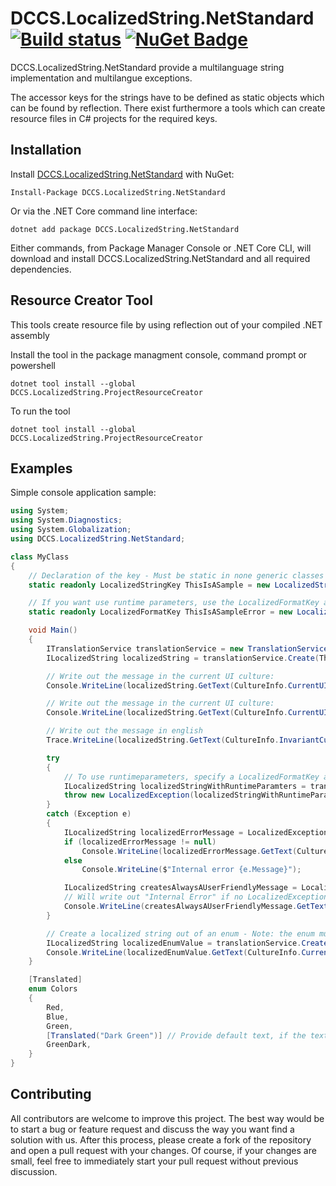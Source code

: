 # DCCS.LocalizedString.NetStandard [![Build status](https://ci.appveyor.com/api/projects/status/nbenos1nau71747v?svg=true)](https://ci.appveyor.com/project/mgeramb/dccs-localizedstring-netstandard) [![NuGet Badge](https://buildstats.info/nuget/DCCS.LocalizedString.NetStandard)](https://www.nuget.org/packages/DCCS.LocalizedString.NetStandard/)
DCCS.LocalizedString.NetStandard provide a multilanguage string implementation and multilangue exceptions.

The accessor keys for the strings have to be defined as static objects which can be found by reflection. 
There exist furthermore a tools which can create resource files in C# projects for the required keys.

## Installation

Install [DCCS.LocalizedString.NetStandard](https://www.nuget.org/packages/DCCS.LocalizedString.NetStandard/) with NuGet:

    Install-Package DCCS.LocalizedString.NetStandard

Or via the .NET Core command line interface:

    dotnet add package DCCS.LocalizedString.NetStandard

Either commands, from Package Manager Console or .NET Core CLI, will download and install DCCS.LocalizedString.NetStandard and all required dependencies.

## Resource Creator Tool

This tools create resource file by using reflection out of your compiled .NET assembly

Install the tool in the package managment console, command prompt or powershell

    dotnet tool install --global DCCS.LocalizedString.ProjectResourceCreator

To run the tool 

    dotnet tool install --global DCCS.LocalizedString.ProjectResourceCreator

## Examples

Simple console application sample:
```csharp
using System;
using System.Diagnostics;
using System.Globalization;
using DCCS.LocalizedString.NetStandard;

class MyClass
{
    // Declaration of the key - Must be static in none generic classes
    static readonly LocalizedStringKey ThisIsASample = new LocalizedStringKey("This is a sample application");

    // If you want use runtime parameters, use the LocalizedFormatKey and specifiy the name of the provided parameters
    static readonly LocalizedFormatKey ThisIsASampleError = new LocalizedFormatKey("This is a sample error thrown at {0}", "Time Stamp");

    void Main()
    {
        ITranslationService translationService = new TranslationService(new ITranslationProviderService[] { new ResourceTranslationProvider() });
        ILocalizedString localizedString = translationService.Create(ThisIsASample);

        // Write out the message in the current UI culture:
        Console.WriteLine(localizedString.GetText(CultureInfo.CurrentUICulture));

        // Write out the message in the current UI culture:
        Console.WriteLine(localizedString.GetText(CultureInfo.CurrentUICulture));

        // Write out the message in english
        Trace.WriteLine(localizedString.GetText(CultureInfo.InvariantCulture));

        try
        {
            // To use runtimeparameters, specify a LocalizedFormatKey and a matching number of runtime parameters
            ILocalizedString localizedStringWithRuntimeParamters = translationService.Create(ThisIsASampleError, DateTime.Now);
            throw new LocalizedException(localizedStringWithRuntimeParamters);
        }
        catch (Exception e)
        {
            ILocalizedString localizedErrorMessage = LocalizedException.FindLocalizedMessage(e);
            if (localizedErrorMessage != null)
                Console.WriteLine(localizedErrorMessage.GetText(CultureInfo.CurrentUICulture));
            else
                Console.WriteLine($"Internal error {e.Message}");

            ILocalizedString createsAlwaysAUserFriendlyMessage = LocalizedException.CreateLocalizedMessage(translationService, e);
            // Will write out "Internal Error" if no LocalizedException was found in the exception hirachy
            Console.WriteLine(createsAlwaysAUserFriendlyMessage.GetText(CultureInfo.CurrentUICulture));
        }

        // Create a localized string out of an enum - Note: the enum must be marked with an [Translated] attribute
        ILocalizedString localizedEnumValue = translationService.Create(Colors.Red);
        Console.WriteLine(localizedEnumValue.GetText(CultureInfo.CurrentUICulture));
    }

    [Translated]
    enum Colors
    {
        Red,
        Blue,
        Green,
        [Translated("Dark Green")] // Provide default text, if the text of the enum value is not suitable
        GreenDark,
    }
}
```

## Contributing
All contributors are welcome to improve this project. The best way would be to start a bug or feature request and discuss the way you want find a solution with us.
After this process, please create a fork of the repository and open a pull request with your changes. Of course, if your changes are small, feel free to immediately start your pull request without previous discussion. 
